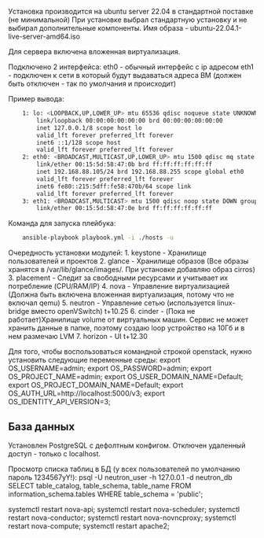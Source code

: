  
Уcтановка производится на ubuntu server 22.04 в стандартной поставке (не минимальной) 
При установке выбрал стандартную установку и не выбирал дополнительные компоненты. Имя образа - ubuntu-22.04.1-live-server-amd64.iso

Для сервера включена вложенная виртуализация.

Подключено 2 интерфейса:
eth0 - обычный интерфейс с ip адресом
eth1 - подключен к сети в который будут выдаваться адреса ВМ (должен быть отключен - так по умолчания и происходит)

Пример вывода:
```sh
    1: lo: <LOOPBACK,UP,LOWER_UP> mtu 65536 qdisc noqueue state UNKNOWN group default qlen 1000
        link/loopback 00:00:00:00:00:00 brd 00:00:00:00:00:00
        inet 127.0.0.1/8 scope host lo
        valid_lft forever preferred_lft forever
        inet6 ::1/128 scope host
        valid_lft forever preferred_lft forever
    2: eth0: <BROADCAST,MULTICAST,UP,LOWER_UP> mtu 1500 qdisc mq state UP group default qlen 1000
        link/ether 00:15:5d:58:47:0b brd ff:ff:ff:ff:ff:ff
        inet 192.168.88.105/24 brd 192.168.88.255 scope global eth0
        valid_lft forever preferred_lft forever
        inet6 fe80::215:5dff:fe58:470b/64 scope link
        valid_lft forever preferred_lft forever
    3: eth1: <BROADCAST,MULTICAST> mtu 1500 qdisc noop state DOWN group default qlen 1000
        link/ether 00:15:5d:58:47:0e brd ff:ff:ff:ff:ff:ff
```
Команда для запуска плейбука:
```sh
    ansible-playbook playbook.yml -i ./hosts -u
```

Очередность установки модулей:
    1. keystone             - Хранилище пользователей и проектов
    2. glance               - Хранилище образов (Все образы хранятся в /var/lib/glance/images/. При установке добавляю образ cirros)
    3. placement            - Следит за свободными ресурсами и учитывает их потребление (CPU/RAM/IP)
    4. nova                 - Управление виртуализацией (Должна быть включена вложенная виртуализация, потому что не включал qemu)
    5. neutron              - Управление сетью (используется linux-bridge вместо openVSwitch) t+10.25
    6. cinder               - (Пока не работает)Хранилище volume от виртуальных машин. Сервис не может хранить данные в папке, поэтому создаю loop устройство на 10Гб и в нем размечаю LVM
    7. horizon              - UI t+12.30

Для того, чтобы воспользоваться командной строкой openstack, нужно установить следующие переменные среды:
    export OS_USERNAME=admin;
    export OS_PASSWORD=admin;
    export OS_PROJECT_NAME=admin;
    export OS_USER_DOMAIN_NAME=Default;
    export OS_PROJECT_DOMAIN_NAME=Default;
    export OS_AUTH_URL=http://localhost:5000/v3;
    export OS_IDENTITY_API_VERSION=3;

## База данных
Установлен PostgreSQL с дефолтным конфигом. Отключен удаленный доступ - только с localhost.

Просмотр списка таблиц в БД (у всех пользователей по умолчанию пароль 1234567yY!):
    psql -U neutron_user -h 127.0.0.1 -d neutron_db
    SELECT table_catalog, table_schema, table_name FROM information_schema.tables WHERE table_schema = 'public';



systemctl restart nova-api;
systemctl restart nova-scheduler;
systemctl restart nova-conductor;
systemctl restart nova-novncproxy;
systemctl restart nova-compute;
systemctl restart apache2;